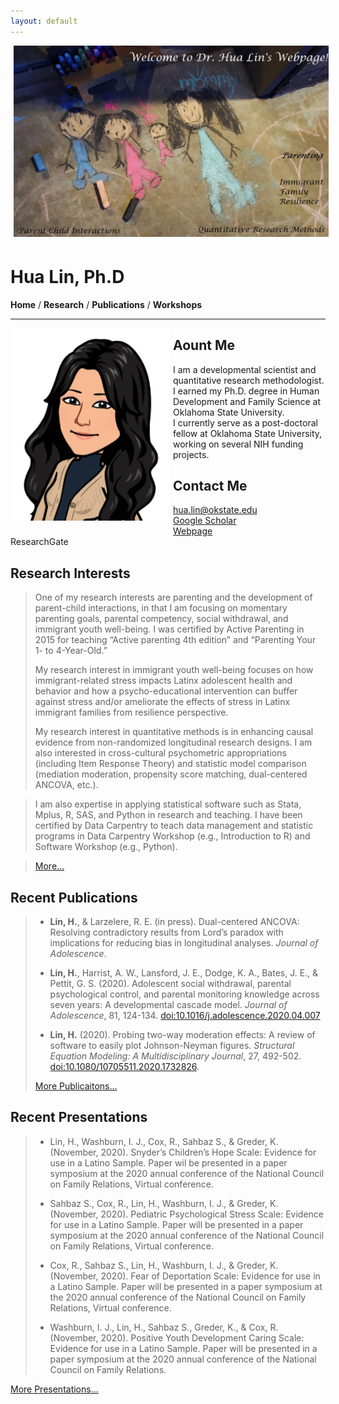 ```yaml
---
layout: default
---
```


<img style="float: center; width: 1000px; margin: 0px 5px 5px" src="images/Family3.jpg">

# Hua Lin, Ph.D

  
**Home** / **Research** / **Publications** / **Workshops** 

***********

<img style="float: left; width: 250px; margin: 0px 5px 20px" src="images/Me_regards1.png">

## Aount Me

I am a developmental scientist and quantitative research methodologist.  <br />
I earned my Ph.D. degree in Human Development and Family Science at Oklahoma State University. <br />
I currently serve as a post-doctoral fellow at Oklahoma State University, working on several NIH funding projects.  <br />

## Contact Me
[hua.lin@okstate.edu](mailto:hua.lin@dokstate.edu)  <br />
[Google Scholar](https://scholar.google.com/citations?user=tS3Zw8cAAAAJ&hl=en)  <br />
[Webpage](https://drhualin.github.io/)  <br />
ResearchGate  <br />


## Research Interests
> One of my research interests are parenting and the development of parent-child interactions, in that I am focusing on momentary parenting goals, parental competency, social withdrawal, and immigrant youth well-being. I was certified by Active Parenting in 2015 for teaching “Active parenting 4th edition” and “Parenting Your 1- to 4-Year-Old.”
>
> My research interest in immigrant youth well-being focuses on how immigrant-related stress impacts Latinx adolescent health and behavior and how a psycho-educational intervention can buffer against stress and/or ameliorate the effects of stress in Latinx immigrant families from resilience perspective.
>
> My research interest in quantitative methods is in enhancing causal evidence from non-randomized longitudinal research designs. I am also interested in cross-cultural psychometric appropriations (including Item Response Theory) and statistic model comparison (mediation moderation, propensity score matching, dual-centered ANCOVA, etc.). 

> I am also expertise in applying statistical software such as Stata, Mplus, R, SAS, and Python in research and teaching. I have been certified by Data Carpentry to teach data management and statistic programs in Data Carpentry Workshop (e.g., Introduction to R) and Software Workshop (e.g., Python).

> [More...](/research)

## Recent Publications

> - **Lin, H.**, & Larzelere, R. E. (in press). Dual-centered ANCOVA: Resolving contradictory results from Lord’s paradox with implications for reducing bias in longitudinal analyses. *Journal of Adolescence*.
>
> - **Lin, H.**, Harrist, A. W., Lansford, J. E., Dodge, K. A., Bates, J. E., & Pettit, G. S. (2020). Adolescent social withdrawal, parental psychological control, and parental monitoring knowledge across seven years: A developmental cascade model. *Journal of Adolescence*, 81, 124-134. [doi:10.1016/j.adolescence.2020.04.007](http:/doi.org/10.1016/j.adolescence.2020.04.007)
>
> - **Lin, H.** (2020). Probing two-way moderation effects: A review of software to easily plot Johnson-Neyman figures. *Structural Equation Modeling: A Multidisciplinary Journal*, 27, 492-502. [doi:10.1080/10705511.2020.1732826](http://doi.org/10.1080/10705511.2020.1732826).
>
> [More Publicaitons...](/publications)

## Recent Presentations

> - Lin, H., Washburn, I. J., Cox, R., Sahbaz S., & Greder, K. (November, 2020). Snyder’s Children’s Hope Scale: Evidence for use in a Latino Sample. Paper wil be presented in a paper symposium at the 2020 annual conference of the National Council on Family Relations, Virtual conference.
>
> - Sahbaz S., Cox, R., Lin, H., Washburn, I. J., & Greder, K. (November, 2020). Pediatric Psychological Stress Scale: Evidence for use in a Latino Sample. Paper will be presented in a paper symposium at the 2020 annual conference of the National Council on Family Relations, Virtual conference.
>
> - Cox, R., Sahbaz S., Lin, H., Washburn, I. J., & Greder, K. (November, 2020). Fear of Deportation Scale: Evidence for use in a Latino Sample. Paper will be presented in a paper symposium at the 2020 annual conference of the National Council on Family Relations, Virtual conference.
>
> - Washburn, I. J., Lin, H., Sahbaz S., Greder, K., & Cox, R. (November, 2020). Positive Youth Development Caring Scale: Evidence for use in a Latino Sample. Paper will be presented in a paper symposium at the 2020 annual conference of the National Council on Family Relations.

[More Presentations...](/publications/#referred-conference-presentations)
